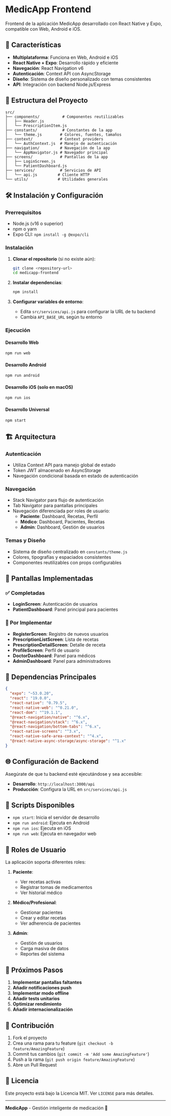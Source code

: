 # MedicApp Frontend

Frontend de la aplicación MedicApp desarrollado con React Native y Expo, compatible con Web, Android e iOS.

## 🚀 Características

- **Multiplataforma**: Funciona en Web, Android e iOS
- **React Native + Expo**: Desarrollo rápido y eficiente
- **Navegación**: React Navigation v6
- **Autenticación**: Context API con AsyncStorage
- **Diseño**: Sistema de diseño personalizado con temas consistentes
- **API**: Integración con backend Node.js/Express

## 📁 Estructura del Proyecto

```
src/
├── components/          # Componentes reutilizables
│   ├── Header.js
│   └── PrescriptionItem.js
├── constants/           # Constantes de la app
│   └── theme.js        # Colores, fuentes, tamaños
├── context/            # Context providers
│   └── AuthContext.js  # Manejo de autenticación
├── navigation/         # Navegación de la app
│   └── AppNavigator.js # Navegador principal
├── screens/            # Pantallas de la app
│   ├── LoginScreen.js
│   └── PatientDashboard.js
├── services/           # Servicios de API
│   └── api.js         # Cliente HTTP
└── utils/             # Utilidades generales
```

## 🛠️ Instalación y Configuración

### Prerrequisitos

- Node.js (v16 o superior)
- npm o yarn
- Expo CLI: `npm install -g @expo/cli`

### Instalación

1. **Clonar el repositorio** (si no existe aún):
   ```bash
   git clone <repository-url>
   cd medicapp-frontend
   ```

2. **Instalar dependencias**:
   ```bash
   npm install
   ```

3. **Configurar variables de entorno**:
   - Edita `src/services/api.js` para configurar la URL de tu backend
   - Cambia `API_BASE_URL` según tu entorno

### Ejecución

#### Desarrollo Web
```bash
npm run web
```

#### Desarrollo Android
```bash
npm run android
```

#### Desarrollo iOS (solo en macOS)
```bash
npm run ios
```

#### Desarrollo Universal
```bash
npm start
```

## 🏗️ Arquitectura

### Autenticación
- Utiliza Context API para manejo global de estado
- Token JWT almacenado en AsyncStorage
- Navegación condicional basada en estado de autenticación

### Navegación
- Stack Navigator para flujo de autenticación
- Tab Navigator para pantallas principales
- Navegación diferenciada por roles de usuario:
  - **Paciente**: Dashboard, Recetas, Perfil
  - **Médico**: Dashboard, Pacientes, Recetas
  - **Admin**: Dashboard, Gestión de usuarios

### Temas y Diseño
- Sistema de diseño centralizado en `constants/theme.js`
- Colores, tipografías y espaciados consistentes
- Componentes reutilizables con props configurables

## 📱 Pantallas Implementadas

### ✅ Completadas
- **LoginScreen**: Autenticación de usuarios
- **PatientDashboard**: Panel principal para pacientes

### 🚧 Por Implementar
- **RegisterScreen**: Registro de nuevos usuarios
- **PrescriptionListScreen**: Lista de recetas
- **PrescriptionDetailScreen**: Detalle de receta
- **ProfileScreen**: Perfil de usuario
- **DoctorDashboard**: Panel para médicos
- **AdminDashboard**: Panel para administradores

## 🔧 Dependencias Principales

```json
{
  "expo": "~53.0.20",
  "react": "19.0.0",
  "react-native": "0.79.5",
  "react-native-web": "^0.21.0",
  "react-dom": "^19.1.1",
  "@react-navigation/native": "^6.x",
  "@react-navigation/stack": "^6.x",
  "@react-navigation/bottom-tabs": "^6.x",
  "react-native-screens": "^3.x",
  "react-native-safe-area-context": "^4.x",
  "@react-native-async-storage/async-storage": "^1.x"
}
```

## 🌐 Configuración de Backend

Asegúrate de que tu backend esté ejecutándose y sea accesible:

- **Desarrollo**: `http://localhost:3000/api`
- **Producción**: Configura la URL en `src/services/api.js`

## 📝 Scripts Disponibles

- `npm start`: Inicia el servidor de desarrollo
- `npm run android`: Ejecuta en Android
- `npm run ios`: Ejecuta en iOS
- `npm run web`: Ejecuta en navegador web

## 🔐 Roles de Usuario

La aplicación soporta diferentes roles:

1. **Paciente**: 
   - Ver recetas activas
   - Registrar tomas de medicamentos
   - Ver historial médico

2. **Médico/Profesional**:
   - Gestionar pacientes
   - Crear y editar recetas
   - Ver adherencia de pacientes

3. **Admin**:
   - Gestión de usuarios
   - Carga masiva de datos
   - Reportes del sistema

## 🚀 Próximos Pasos

1. **Implementar pantallas faltantes**
2. **Añadir notificaciones push**
3. **Implementar modo offline**
4. **Añadir tests unitarios**
5. **Optimizar rendimiento**
6. **Añadir internacionalización**

## 🤝 Contribución

1. Fork el proyecto
2. Crea una rama para tu feature (`git checkout -b feature/AmazingFeature`)
3. Commit tus cambios (`git commit -m 'Add some AmazingFeature'`)
4. Push a la rama (`git push origin feature/AmazingFeature`)
5. Abre un Pull Request

## 📄 Licencia

Este proyecto está bajo la Licencia MIT. Ver `LICENSE` para más detalles.

---

**MedicApp** - Gestión inteligente de medicación 💊
